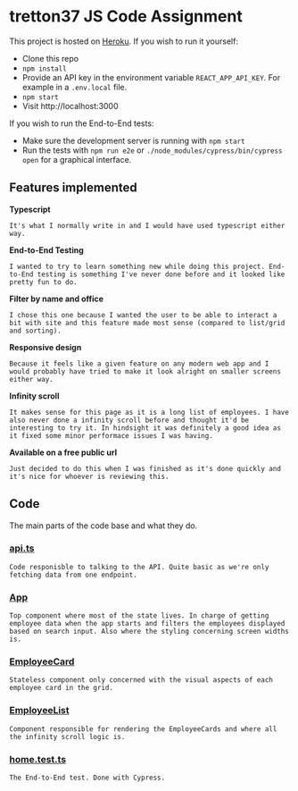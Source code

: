 # tretton37 JS Code Assignment

This project is hosted on [Heroku](https://aqueous-brushlands-55343.herokuapp.com/). If you wish to run it yourself:

- Clone this repo
- `npm install`
- Provide an API key in the environment variable `REACT_APP_API_KEY`. For example in a `.env.local` file.
- `npm start`
- Visit http://localhost:3000

If you wish to run the End-to-End tests:

- Make sure the development server is running with `npm start`
- Run the tests with `npm run e2e` or `./node_modules/cypress/bin/cypress open` for a graphical interface.

## Features implemented

**Typescript**

```
It's what I normally write in and I would have used typescript either way.
```

**End-to-End Testing**

```
I wanted to try to learn something new while doing this project. End-to-End testing is something I've never done before and it looked like pretty fun to do.
```

**Filter by name and office**

```
I chose this one because I wanted the user to be able to interact a bit with site and this feature made most sense (compared to list/grid and sorting).
```

**Responsive design**

```
Because it feels like a given feature on any modern web app and I would probably have tried to make it look alright on smaller screens either way.
```

**Infinity scroll**

```
It makes sense for this page as it is a long list of employees. I have also never done a infinity scroll before and thought it'd be interesting to try it. In hindsight it was definitely a good idea as it fixed some minor performace issues I was having.
```

**Available on a free public url**

```
Just decided to do this when I was finished as it's done quickly and it's nice for whoever is reviewing this.
```

## Code

The main parts of the code base and what they do.

### [api.ts](src/api.ts)

```
Code responisble to talking to the API. Quite basic as we're only fetching data from one endpoint.
```

### [App](src/App)

```
Top component where most of the state lives. In charge of getting employee data when the app starts and filters the employees displayed based on search input. Also where the styling concerning screen widths is.
```

### [EmployeeCard](src/EmployeeCard)

```
Stateless component only concerned with the visual aspects of each employee card in the grid.
```

### [EmployeeList](src/EmployeeCard)

```
Component responsible for rendering the EmployeeCards and where all the infinity scroll logic is.
```

### [home.test.ts](cypress/integration/home.test.ts)

```
The End-to-End test. Done with Cypress.
```
